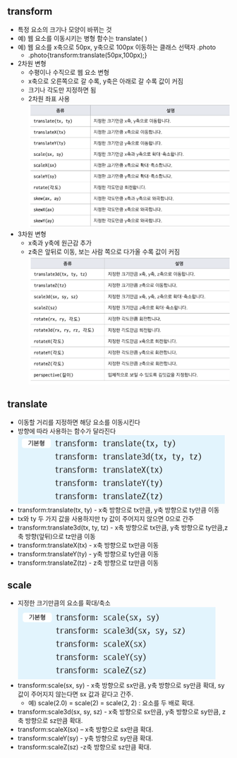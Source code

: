 ## transform

- 특정 요소의 크기나 모양이 바뀌는 것
- 예) 웹 요소를 이동시키는 병형 함수는 translate( )
- 예) 웹 요소를 x축으로 50px, y축으로 100px 이동하는 클래스 선택자 .photo
  - .photo{transform:translate(50px,100px);}
- 2차원 변형
  - 수평이나 수직으로 웹 요소 변형
  - x축으로 오른쪽으로 갈 수록, y축은 아래로 갈 수록 값이 커짐
  - 크기나 각도만 지정하면 됨
  - 2차원 좌표 사용  
    <img src="../image/2dimension.png" alt="2차원 변형함수">
- 3차원 변형
  - x축과 y축에 원근감 추가
  - z축은 앞뒤로 이동, 보는 사람 쪽으로 다가올 수록 값이 커짐  
    <img src="../image/3dimension.png" alt="3차원 변형함수">

## translate

- 이동할 거리를 지정하면 해당 요소를 이동시킨다
- 방향에 따라 사용하는 함수가 달라진다  
  <img src="../image/translate.png" alt="translate img">
- transform:translate(tx, ty) - x축 방향으로 tx만큼, y축 방향으로 ty만큼 이동
- tx와 ty 두 가지 값을 사용하지만 ty 값이 주어지지 않으면 0으로 간주
- transform:translate3d(tx, ty, tz) - x축 방향으로 tx만큼, y축 방향으로 ty만큼,z축 방향(앞뒤)으로 tz만큼 이동
- transform:translateX(tx) - x축 방향으로 tx만큼 이동
- transform:translateY(ty) - y축 방향으로 ty만큼 이동
- transform:translateZ(tz) - z축 방향으로 tz만큼 이동

## scale

- 지정한 크기만큼의 요소를 확대/축소  
  <img src="../image/scale.png" alt="scale img">
- transform:scale(sx, sy) - x축 방향으로 sx만큼, y축 방향으로 sy만큼 확대, sy 값이 주어지지 않는다면 sx 값과 같다고 간주.
  - 예) scale(2.0) = scale(2) = scale(2, 2) : 요소를 두 배로 확대.
- transform:scale3d(sx, sy, sz) - x축 방향으로 sx만큼, y축 방향으로 sy만큼, z축 방향으로 sz만큼 확대.
- transform:scaleX(sx) – x축 방향으로 sx만큼 확대.
- transform:scaleY(sy) - y축 방향으로 sy만큼 확대.
- transform:scaleZ(sz) -z축 방향으로 sz만큼 확대.
